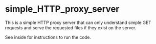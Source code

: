 # simple_HTTP_proxy_server

  This is a simple HTTP proxy server that can only understand simple GET requests and serve the requested files if they exist on the server.
  
  See inside for instructions to run the code.
